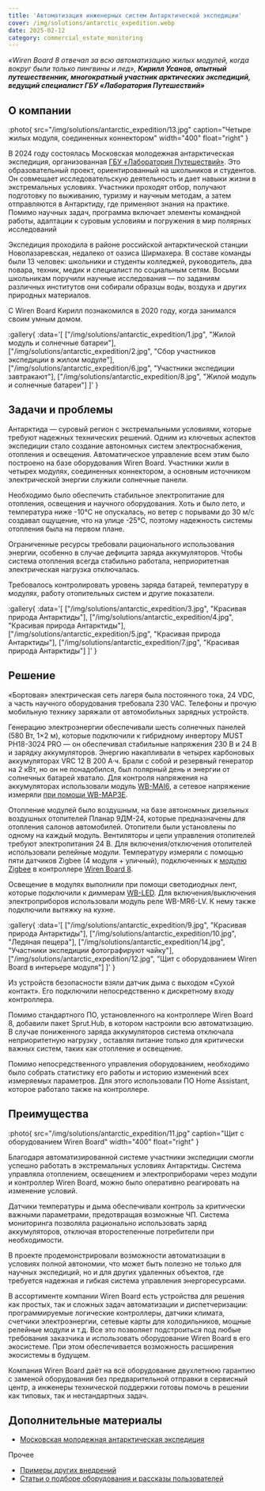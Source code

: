 ```yaml
---
title: 'Автоматизация инженерных систем Антарктической экспедиции'
cover: /img/solutions/antarctic_expedition.webp
date: 2025-02-12
category: commercial_estate_monitoring
---
```


_«Wiren Board 8 отвечал за всю автоматизацию жилых модулей, когда вокруг были только пингвины и лед», **Кирилл Усанов, опытный путешественник, многократный участник арктических экспедиций, ведущий специалист ГБУ «Лаборатория Путешествий»**_

## О компании

:photo{
    src="/img/solutions/antarctic_expedition/13.jpg"
    caption="Четыре жилых модуля, соединенных коннектором"
    width="400"
    float="right"
}

В 2024 году состоялась Московская молодежная антарктическая экспедиция, организованная [ГБУ «Лаборатория Путешествий»](https://projects.goulp.ru/). Это образовательный проект, ориентированный на школьников и студентов. Он совмещает исследовательскую деятельность и дает навыки жизни в экстремальных условиях. Участники проходят отбор, получают подготовку по выживанию, туризму и научным методам, а затем отправляются в Антарктиду, где применяют знания на практике. Помимо научных задач, программа включает элементы командной работы, адаптации к суровым условиям и погружения в мир полярных исследований

Экспедиция проходила в районе российской антарктической станции Новолазаревская, недалеко от оазиса Ширмахера. В составе команды были 13 человек: школьники и студенты колледжей, руководитель, два повара, техник, медик и специалист по социальным сетям. Восьми школьникам поручили научные исследования — по заданиям различных институтов они собирали образцы воды, воздуха и других природных материалов.

С Wiren Board Кирилл познакомился в 2020 году, когда занимался своим умным домом.

:gallery{
    :data='[
        ["/img/solutions/antarctic_expedition/1.jpg", "Жилой модуль и солнечные батареи"],
        ["/img/solutions/antarctic_expedition/2.jpg", "Сбор участников экспедиции в жилом модуле"],
        ["/img/solutions/antarctic_expedition/6.jpg", "Участники экспедиции завтракают"],
        ["/img/solutions/antarctic_expedition/8.jpg", "Жилой модуль и солнечные батареи"]
    ]'
}

## Задачи и проблемы

Антарктида — суровый регион с экстремальными условиями, которые требуют надежных технических решений. Одним из ключевых аспектов экспедиции стало создание автономных систем электроснабжения, отопления и освещения. Автоматическое управление всем этим было построено на базе оборудования Wiren Board. Участники жили в четырех модулях, соединенных коннектором, а основным источником электрической энергии служили солнечные панели. 

Необходимо было обеспечить стабильное электропитание для отопления, освещения и научного оборудования. Хоть и было лето, и температура ниже \-10°C не опускалась, но ветер с порывами до 30 м/с создавал ощущение, что на улице \-25°C, поэтому надежность системы отопления была на первом плане.

Ограниченные ресурсы требовали рационального использования энергии, особенно в случае дефицита заряда аккумуляторов. Чтобы система отопления всегда стабильно работала, неприоритетная электрическая нагрузка отключалась.

Требовалось контролировать уровень заряда батарей, температуру в модулях, работу отопительных систем и другие показатели.

:gallery{
    :data='[
        ["/img/solutions/antarctic_expedition/3.jpg", "Красивая природа Антарктиды"],
        ["/img/solutions/antarctic_expedition/4.jpg", "Красивая природа Антарктиды"],
        ["/img/solutions/antarctic_expedition/5.jpg", "Красивая природа Антарктиды"],
        ["/img/solutions/antarctic_expedition/7.jpg", "Красивая природа Антарктиды"]
    ]'
}

## Решение

«Бортовая» электрическая сеть лагеря была постоянного тока, 24 VDC, а часть научного оборудования требовала 230 VAC. Телефоны и прочую мобильную технику заряжали от автомобильных зарядных устройств.

Генерацию электроэнергии обеспечивали шесть солнечных панелей (580 Вт, 1×2 м), которые подключили к гибридному инвертору MUST PH18-3024 PRO — он обеспечивал стабильные напряжения 230 В и 24 В и зарядку аккумуляторов. Энергию накапливали в четырех карбоновых аккумуляторах VRC 12 B 200 А·ч. Брали с собой и резервный генератор на 2 кВт, но он не понадобился, был полярный день и энергии от солнечных батарей хватало. Для контроля напряжения на аккумуляторах использовали  модуль [WB-MAI6](https://wirenboard.com/ru/product/wb-mai6/), а сетевое напряжение измеряли  [при помощи WB-MAP3E](https://wirenboard.com/ru/product/WB-MAP3E/).

Отопление модулей было воздушным, на базе автономных дизельных воздушных отопителей Планар 9ДМ-24, которые предназначены для отопления салонов автомобилей. Отопители были установлены по одному на каждый модуль. Вентиляторы и цепи управления отопителей требуют электропитания  24 В. Для включения/отключения отопителей использовали релейные модули. Температуру измеряли с помощью пяти датчиков Zigbee (4 модуля \+ уличный), подключенных к [модулю Zigbee](https://wirenboard.com/ru/product/WBE2R-R-ZIGBEE-SH/) в контроллере [Wiren Board 8](https://wirenboard.com/ru/catalog/kontrollery/).

Освещение в модулях выполнили при помощи светодиодных лент, которые подключили к диммерам [WB-LED](https://wirenboard.com/ru/product/WB-LED/). Для включения/выключения электроприборов использовали модуль реле WB-MR6-LV. К нему также подключили вытяжку на кухне.

:gallery{
    :data='[
        ["/img/solutions/antarctic_expedition/9.jpg", "Красивая природа Антарктиды"],
        ["/img/solutions/antarctic_expedition/10.jpg", "Ледяная пещера"],
        ["/img/solutions/antarctic_expedition/14.jpg", "Участники экспедиции фотографируют чайку"],
        ["/img/solutions/antarctic_expedition/12.jpg", "Щит с оборудованием Wiren Board в интерьере модуля"]
    ]'
}

Из устройств безопасности взяли датчик дыма с выходом «Сухой контакт». Его подключили непосредственно к дискретному входу контроллера.

Помимо стандартного ПО, установленного на контроллере Wiren Board 8, добавили пакет Sprut.Hub, в котором настроили всю автоматизацию. В случае пониженного заряда аккумуляторов система отключала неприоритетную нагрузку , оставляя питание только для критически важных систем, таких как отопление и освещение.

Помимо непосредственного управления оборудованием, необходимо было собрать статистику его работы и историю изменений всех измеряемых параметров. Для этого использовали ПО Home Assistant, которое работало также на контроллере.

## Преимущества

:photo{
    src="/img/solutions/antarctic_expedition/11.jpg"
    caption="Щит с оборудованием Wiren Board"
    width="400"
    float="right"
}

Благодаря автоматизированной системе участники экспедиции смогли успешно работать в экстремальных условиях Антарктиды. Система управляла отоплением, освещением и электроприборами через модули и контроллер Wiren Board, можно было оперативно реагировать на изменение условий.

Датчики температуры и дыма обеспечивали контроль за критически важными параметрами, предотвращая возможные ЧП. Система мониторинга позволяла рационально использовать заряд аккумуляторов, отключая второстепенные потребители при необходимости.

В проекте продемонстрировали возможности автоматизации в условиях полной автономии, что может быть полезно не только для научных экспедиций, но и для других удаленных объектов, где требуется надежная и гибкая система управления энергоресурсами.

В ассортименте компании Wiren Board есть устройства для решения как простых, так и сложных задач автоматизации и диспетчеризации: программируемые логические контроллеры, датчики климата, счетчики электроэнергии, сетевые карты для холодильников, мощные релейные модули и т.д. Все это позволяет подстроиться под любые требования заказчика и использовать оборудование Wiren Board в его экосистеме. При этом обеспечивается возможность расширения экосистемы в будущем.

Компания Wiren Board даёт на всё оборудование двухлетнюю гарантию с заменой оборудования без предварительной отправки в сервисный центр, а инженеры технической поддержки готовы помочь в решении как типовых, так и нестандартных задач.

## Дополнительные материалы

- [Московская молодежная антарктическая экспедиция](https://projects.goulp.ru/mmae-2024/)

Прочее

- [Примеры других внедрений](../solutions/)
- [Статьи о подборе оборудования и рассказы пользователей](../articles)
